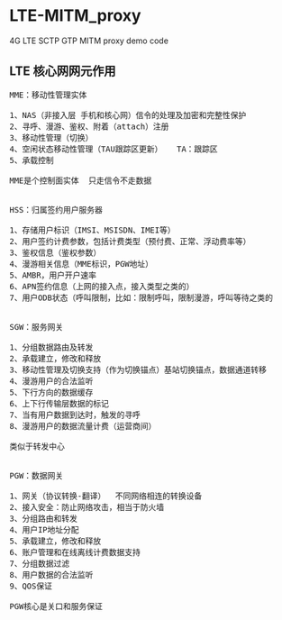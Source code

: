 # LTE-MITM_proxy
4G LTE SCTP GTP MITM proxy demo code


## LTE 核心网网元作用

<pre>
MME：移动性管理实体

1、NAS（非接入层 手机和核心网）信令的处理及加密和完整性保护
2、寻呼、漫游、鉴权、附着（attach）注册
3、移动性管理（切换）
4、空闲状态移动性管理（TAU跟踪区更新）   TA：跟踪区
5、承载控制

MME是个控制面实体  只走信令不走数据


HSS：归属签约用户服务器

1、存储用户标识（IMSI、MSISDN、IMEI等）
2、用户签约计费参数，包括计费类型（预付费、正常、浮动费率等）
3、鉴权信息（鉴权参数）
4、漫游相关信息（MME标识，PGW地址）
5、AMBR，用户开户速率
6、APN签约信息（上网的接入点，接入类型之类的）
7、用户ODB状态（呼叫限制，比如：限制呼叫，限制漫游，呼叫等待之类的


SGW：服务网关

1、分组数据路由及转发
2、承载建立，修改和释放
3、移动性管理及切换支持（作为切换锚点）基站切换锚点，数据通道转移
4、漫游用户的合法监听
5、下行方向的数据缓存
6、上下行传输层数据的标记
7、当有用户数据到达时，触发的寻呼
8、漫游用户的数据流量计费（运营商间）

类似于转发中心


PGW：数据网关

1、网关（协议转换-翻译）  不同网络相连的转换设备
2、接入安全：防止网络攻击，相当于防火墙
3、分组路由和转发
4、用户IP地址分配
5、承载建立，修改和释放
6、账户管理和在线离线计费数据支持
7、分组数据过滤
8、用户数据的合法监听
9、QOS保证

PGW核心是关口和服务保证
</pre>
